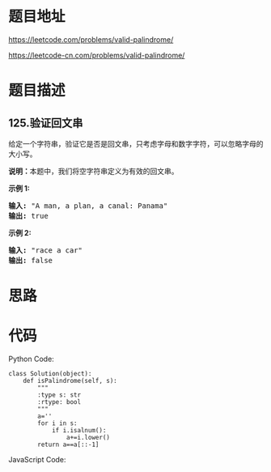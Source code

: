 # 题目地址
https://leetcode.com/problems/valid-palindrome/

https://leetcode-cn.com/problems/valid-palindrome/
# 题目描述
## 125.验证回文串
<p>给定一个字符串，验证它是否是回文串，只考虑字母和数字字符，可以忽略字母的大小写。</p>

<p><strong>说明：</strong>本题中，我们将空字符串定义为有效的回文串。</p>

<p><strong>示例 1:</strong></p>

<pre><strong>输入:</strong> &quot;A man, a plan, a canal: Panama&quot;
<strong>输出:</strong> true
</pre>

<p><strong>示例 2:</strong></p>

<pre><strong>输入:</strong> &quot;race a car&quot;
<strong>输出:</strong> false
</pre>

# 思路

# 代码
Python Code:

```
class Solution(object):
    def isPalindrome(self, s):
        """
        :type s: str
        :rtype: bool
        """
        a=''
        for i in s:
            if i.isalnum():
                a+=i.lower()
        return a==a[::-1]
```
JavaScript Code:

```

```
